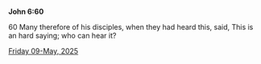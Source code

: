 **John 6:60**

60 Many therefore of his disciples, when they had heard this, said, This is an hard saying; who can hear it?

[Friday 09-May, 2025](https://getbible.life/kjv/John/6/60)

